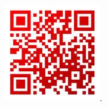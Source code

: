 <div align='center'>
    <a href='https://youtu.be/dQw4w9WgXcQ'>
        <img src='qr-code.png'>
    </a>
    <a href='https://github.com/RealA10N'>
		<img scr='https://profile-counter.glitch.me/RealA10N/count.svg'>
	</a>
</div>
